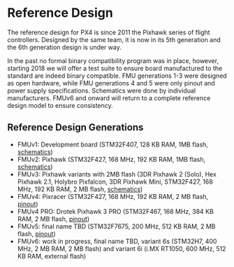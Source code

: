 # Reference Design

The reference design for PX4 is since 2011 the Pixhawk series of flight controllers. Designed by the same team, it is now in its 5th generation and the 6th generation design is under way.

In the past no formal binary compatibility program was in place, however, starting 2018 we will offer a test suite to ensure board manufactured to the standard are indeed binary compatible. FMU generations 1-3 were designed as open hardware, while FMU generations 4 and 5 were only pinout and power supply specifications. Schematics were done by individual manufacturers. FMUv6 and onward will return to a complete reference design model to ensure consistency.

## Reference Design Generations

* FMUv1: Development board \(STM32F407, 128 KB RAM, 1MB flash, [schematics](https://github.com/PX4/Hardware/tree/master/FMUv1)\)
* FMUv2: Pixhawk \(STM32F427, 168 MHz, 192 KB RAM, 1MB flash, [schematics](https://github.com/PX4/Hardware/tree/master/FMUv2)\)
* FMUv3: Pixhawk variants with 2MB flash \(3DR Pixhawk 2 \(Solo\), Hex Pixhawk 2.1, Holybro Pixfalcon, 3DR Pixhawk Mini, STM32F427, 168 MHz, 192 KB RAM, 2 MB flash, [schematics](https://github.com/PX4/Hardware/tree/master/FMUv2)\)
* FMUv4: Pixracer \(STM32F427, 168 MHz, 192 KB RAM, 2 MB flash, [pinout](https://docs.google.com/spreadsheets/d/1raRRouNsveQz8cj-EneWG6iW0dqGfRAifI91I2Sr5E0/edit#gid=1585075739)\)
* FMUv4 PRO: Drotek Pixhawk 3 PRO \(STM32F467, 168 MHz, 384 KB RAM, 2 MB flash, [pinout](https://docs.google.com/spreadsheets/d/1raRRouNsveQz8cj-EneWG6iW0dqGfRAifI91I2Sr5E0/edit#gid=1585075739)\)
* FMUv5: final name TBD \(STM32F7675, 200 MHz, 512 KB RAM, 2 MB flash, [pinout](https://docs.google.com/spreadsheets/d/1-n0__BYDedQrc_2NHqBenG1DNepAgnHpSGglke-QQwY/edit#gid=912976165)\)
* FMUv6: work in progress, final name TBD, variant 6s \(STM32H7, 400 MHz, 2 MB RAM,  2 MB flash\) and variant 6i \(i.MX RT1050, 600 MHz, 512 KB RAM, external flash\)



